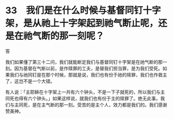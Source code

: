 # 33　我们是在什么时候与基督同钉十字架，是从祂上十字架起到祂气断止呢，还是在祂气断的那一刻呢？


答

我们如果懂了第三十二问，我们就能断定我们与基督同钉十字架是在祂气断的那一刻。因为基督在气断以前，是作赎罪的工夫，是替我们担当罪，是为我们受死。如果我们与祂同钉是在那个时候，那就是说，我们也有份于祂的赎罪，我们也作救主了，这岂不是一个大错。

有人说：「主耶稣在十字架上一共有六个钟头，不是一下子就死的，所以我们与主同死也得有六个钟头。」如果这样说，就我们也有份于主的赎罪了。绝无此事。我们与主同死，是在主气断的那一刻。受苦的是主个人，效力都是我们的。我们感谢赞美神。
